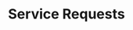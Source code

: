 ---
id: flows.requests
title: Service Requests
sidebar_label: Service Requests
slug: /flows/requests
---